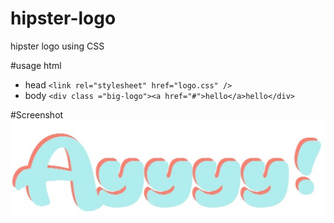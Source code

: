 # hipster-logo
hipster logo using CSS

#usage
html
- head
`<link rel="stylesheet" href="logo.css" />`
- body
`<div class ="big-logo"><a href="#">hello</a>hello</div>`

#Screenshot
![Alt text](/screenshot/screen.jpg?raw=true "screenshot")


